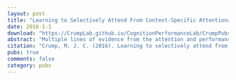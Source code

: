 ```yaml
---
layout: post
title: "Learning to Selectively Attend From Context-Specific Attentional Histories: A Demonstration and Some Constraints."
date: 2016-1-1
download: "https://CrumpLab.github.io/CognitionPerformanceLab/CrumpPubs/Crump - 2016.pdf"
abstract: "Multiple lines of evidence from the attention and performance literature show that attention filtering can be controlled by higher level voluntary processes and lower-level cue-driven processes (for recent reviews see Bugg, 2012; Bugg & Crump, 2012; Egner, 2008). The experiments were designed to test a general hypothesis that cue-driven control learns from context-specific histories of prior acts of selective attention. Several web-based flanker studies were conducted via Amazon Mechanical Turk. Attention filtering demands were induced by a secondary one-back memory task after each trial prompting recall of the last target or distractor letter. Blocking recall demands produced larger flanker effects for the distractor than target recall conditions. Mixing recall demands and associating them with particular stimulus-cues (location, colour, letter, and font) sometimes showed rapid, contextual control of flanker interference, and sometimes did not. The results show that subtle methodological parameters can influence whether or not contextual control is observed. More generally, the results show that contextual control phenomena can be influenced by other sources of control, including other cue-driven sources competing for control."
citation: "Crump, M. J. C. (2016). Learning to selectively attend from context-specific attentional histories: A demonstration and some constraints. Canadian Journal of Experimental Psychology, 70, 59-77."
pubs: true
comments: false
category: pubs
---
```


